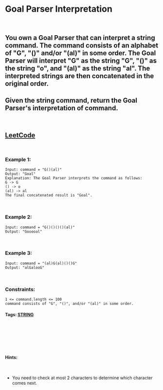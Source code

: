 # Goal Parser Interpretation

<br>

## You own a Goal Parser that can interpret a string command. The command consists of an alphabet of "G", "()" and/or "(al)" in some order. The Goal Parser will interpret "G" as the string "G", "()" as the string "o", and "(al)" as the string "al". The interpreted strings are then concatenated in the original order.

## Given the string command, return the Goal Parser's interpretation of command.

<br>

## [LeetCode](https://leetcode.com/problems/goal-parser-interpretation/)

<br>

### Example 1:
```
Input: command = "G()(al)"
Output: "Goal"
Explanation: The Goal Parser interprets the command as follows:
G -> G
() -> o
(al) -> al
The final concatenated result is "Goal".
```
<br>

### Example 2:
```
Input: command = "G()()()()(al)"
Output: "Gooooal"
```
<br>

### Example 3:
```
Input: command = "(al)G(al)()()G"
Output: "alGalooG"
``` 
<br>

### Constraints:
```
1 <= command.length <= 100
command consists of "G", "()", and/or "(al)" in some order.
```

#### Tags: [STRING](https://leetcode.com/tag/string/)

<br>
<br>
<br>
<br>
<br>

#### Hints:

<br>

- You need to check at most 2 characters to determine which character comes next.